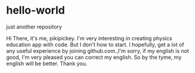 # hello-world
just another repository

Hi There, it's me, pikipickey. I'm very interesting in creating physics education app with code. But I don't how to start. I hopefully, get a lot of any useful experience by joining github.com.,I'm sorry, if my english is not good, I'm very pleased you can correct my english. So by the tyme, my english will be better. Thank you.

